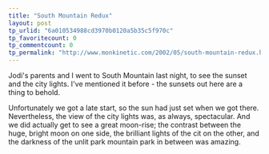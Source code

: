 ```yaml
---
title: "South Mountain Redux"
layout: post
tp_urlid: "6a010534988cd3970b0120a5b35c5f970c"
tp_favoritecount: 0
tp_commentcount: 0
tp_permalink: "http://www.monkinetic.com/2002/05/south-mountain-redux.html"
---
```

Jodi&#39;s parents and I went to South Mountain last night, to see the sunset and the city lights. I&#39;ve mentioned it before - the sunsets out here are a thing to behold. 

Unfortunately we got a late start, so the sun had just set when we got there. Nevertheless, the view of the city lights was, as always, spectacular. And we did actually get to see a great moon-rise; the contrast between the huge, bright moon on one side, the brilliant lights of the cit on the other, and the darkness of the unlit park mountain park in between was amazing.
